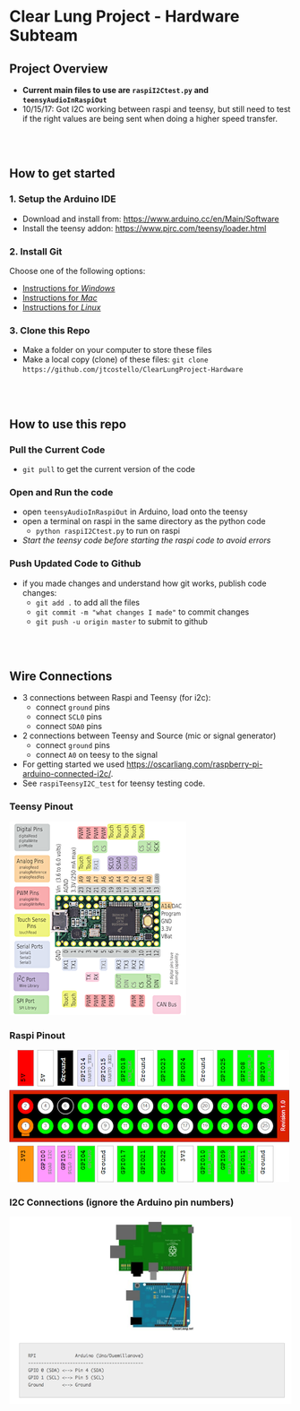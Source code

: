 # Clear Lung Project - Hardware Subteam
## Project Overview
- **Current main files to use are `raspiI2Ctest.py` and `teensyAudioInRaspiOut`**
- 10/15/17: Got I2C working between raspi and teensy, but still need to test if the right values are being sent when doing a higher speed transfer.

<br><br>
## How to get started
### 1. Setup the Arduino IDE
- Download and install from: https://www.arduino.cc/en/Main/Software
- Install the teensy addon: https://www.pjrc.com/teensy/loader.html
### 2. Install Git
Choose one of the following options:
- [Instructions for *Windows*](https://gist.github.com/derhuerst/1b15ff4652a867391f03#file-linux-md)
- [Instructions for *Mac*](https://gist.github.com/derhuerst/1b15ff4652a867391f03#file-mac-md)
- [Instructions for *Linux*](https://gist.github.com/derhuerst/1b15ff4652a867391f03#file-linux-md)
### 3. Clone this Repo
- Make a folder on your computer to store these files
- Make a local copy (clone) of these files: `git clone https://github.com/jtcostello/ClearLungProject-Hardware`

<br><br>
## How to use this repo
### Pull the Current Code
- `git pull` to get the current version of the code
### Open and Run the code
- open `teensyAudioInRaspiOut` in Arduino, load onto the teensy
- open a terminal on raspi in the same directory as the python code
  - `python raspiI2Ctest.py` to run on raspi
- *Start the teensy code before starting the raspi code to avoid errors*
### Push Updated Code to Github
- if you made changes and understand how git works, publish code changes:
  - `git add .` to add all the files
  - `git commit -m "what changes I made"` to commit changes
  - `git push -u origin master` to submit to github

<br><br>
## Wire Connections
- 3 connections between Raspi and Teensy (for i2c): 
  - connect `ground` pins
  - connect `SCL0` pins
  - connect `SDA0` pins
- 2 connections between Teensy and Source (mic or signal generator)
  - connect `ground` pins
  - connect `A0` on teesy to the signal
- For getting started we used https://oscarliang.com/raspberry-pi-arduino-connected-i2c/.
- See `raspiTeensyI2C_test` for teensy testing code. 
### Teensy Pinout
![Teensy Pinout](https://github.com/jtcostello/ClearLungProject-Hardware/blob/master/ReferenceDocs/teensy3.2pinout.png)
### Raspi Pinout
![Raspi Pinout](https://github.com/jtcostello/ClearLungProject-Hardware/blob/master/ReferenceDocs/raspiGPIOpinout.png)
### I2C Connections (ignore the Arduino pin numbers)
![I2C Setup](https://github.com/jtcostello/ClearLungProject-Hardware/blob/master/ReferenceDocs/teensy_raspi_connections.png)


